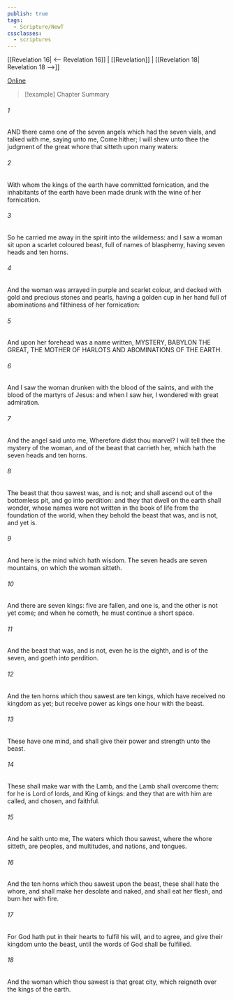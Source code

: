 ```yaml
---
publish: true
tags:
  - Scripture/NewT
cssclasses:
  - scriptures
---
```

[[Revelation 16| <-- Revelation 16]] | [[Revelation]] | [[Revelation 18| Revelation 18 -->]]

[Online](https://churchofjesuschrist.org/study/scriptures/nt/rev/17?lang=eng)

>[!example] Chapter Summary
>
###### 1
AND there came one of the seven angels which had the seven vials, and talked with me, saying unto me, Come hither; I will shew unto thee the judgment of the great whore that sitteth upon many waters:
###### 2
With whom the kings of the earth have committed fornication, and the inhabitants of the earth have been made drunk with the wine of her fornication.
###### 3
So he carried me away in the spirit into the wilderness: and I saw a woman sit upon a scarlet coloured beast, full of names of blasphemy, having seven heads and ten horns.
###### 4
And the woman was arrayed in purple and scarlet colour, and decked with gold and precious stones and pearls, having a golden cup in her hand full of abominations and filthiness of her fornication:
###### 5
And upon her forehead was a name written, MYSTERY, BABYLON THE GREAT, THE MOTHER OF HARLOTS AND ABOMINATIONS OF THE EARTH.
###### 6
And I saw the woman drunken with the blood of the saints, and with the blood of the martyrs of Jesus: and when I saw her, I wondered with great admiration.
###### 7
And the angel said unto me, Wherefore didst thou marvel? I will tell thee the mystery of the woman, and of the beast that carrieth her, which hath the seven heads and ten horns.
###### 8
The beast that thou sawest was, and is not; and shall ascend out of the bottomless pit, and go into perdition: and they that dwell on the earth shall wonder, whose names were not written in the book of life from the foundation of the world, when they behold the beast that was, and is not, and yet is.
###### 9
And here is the mind which hath wisdom. The seven heads are seven mountains, on which the woman sitteth.
###### 10
And there are seven kings: five are fallen, and one is, and the other is not yet come; and when he cometh, he must continue a short space.
###### 11
And the beast that was, and is not, even he is the eighth, and is of the seven, and goeth into perdition.
###### 12
And the ten horns which thou sawest are ten kings, which have received no kingdom as yet; but receive power as kings one hour with the beast.
###### 13
These have one mind, and shall give their power and strength unto the beast.
###### 14
These shall make war with the Lamb, and the Lamb shall overcome them: for he is Lord of lords, and King of kings: and they that are with him are called, and chosen, and faithful.
###### 15
And he saith unto me, The waters which thou sawest, where the whore sitteth, are peoples, and multitudes, and nations, and tongues.
###### 16
And the ten horns which thou sawest upon the beast, these shall hate the whore, and shall make her desolate and naked, and shall eat her flesh, and burn her with fire.
###### 17
For God hath put in their hearts to fulfil his will, and to agree, and give their kingdom unto the beast, until the words of God shall be fulfilled.
###### 18
And the woman which thou sawest is that great city, which reigneth over the kings of the earth.



